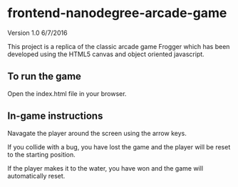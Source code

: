 # frontend-nanodegree-arcade-game 
Version 1.0 6/7/2016

This project is a replica of the classic arcade game Frogger which has been developed using the HTML5 canvas and object oriented javascript.

## To run the game

Open the index.html file in your browser.

## In-game instructions

Navagate the player around the screen using the arrow keys.

If you collide with a bug, you have lost the game and the player will be reset to the starting position.

If the player makes it to the water, you have won and the game will automatically reset.
